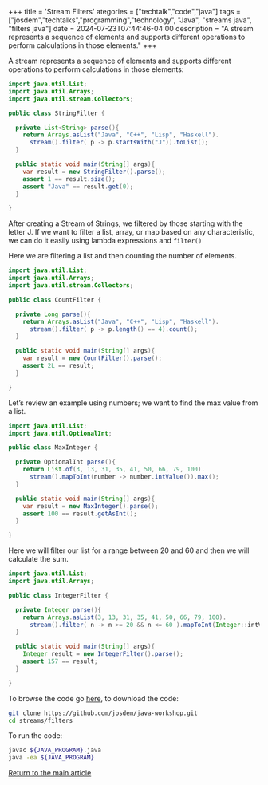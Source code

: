 +++
title = 'Stream Filters'
ategories = ["techtalk","code","java"]
tags = ["josdem","techtalks","programming","technology", "Java", "streams java", "filters java"]
date = 2024-07-23T07:44:46-04:00
description = "A stream represents a sequence of elements and supports different operations to perform calculations in those elements."
+++

A stream represents a sequence of elements and supports different operations to perform calculations in those elements:

```java
import java.util.List;
import java.util.Arrays;
import java.util.stream.Collectors;

public class StringFilter {

  private List<String> parse(){
    return Arrays.asList("Java", "C++", "Lisp", "Haskell").
      stream().filter( p -> p.startsWith("J")).toList();
  }

  public static void main(String[] args){
    var result = new StringFilter().parse();
    assert 1 == result.size();
    assert "Java" == result.get(0);
  }

}
```

After creating a Stream of Strings, we filtered by those starting with the letter J. If we want to filter a list, array, or map based on any characteristic, we can do it easily using lambda expressions and `filter()`

Here we are filtering a list and then counting the number of elements.

```java
import java.util.List;
import java.util.Arrays;
import java.util.stream.Collectors;

public class CountFilter {

  private Long parse(){
    return Arrays.asList("Java", "C++", "Lisp", "Haskell").
      stream().filter( p -> p.length() == 4).count();
  }

  public static void main(String[] args){
    var result = new CountFilter().parse();
    assert 2L == result;
  }

}
```
Let’s review an example using numbers; we want to find the max value from a list.
```java
import java.util.List;
import java.util.OptionalInt;

public class MaxInteger {

  private OptionalInt parse(){
    return List.of(3, 13, 31, 35, 41, 50, 66, 79, 100).
      stream().mapToInt(number -> number.intValue()).max();
  }

  public static void main(String[] args){
    var result = new MaxInteger().parse();
    assert 100 == result.getAsInt();
  }

}
```

Here we will filter our list for a range between 20 and 60 and then we will calculate the sum.

```java
import java.util.List;
import java.util.Arrays;

public class IntegerFilter {

  private Integer parse(){
    return Arrays.asList(3, 13, 31, 35, 41, 50, 66, 79, 100).
      stream().filter( n -> n >= 20 && n <= 60 ).mapToInt(Integer::intValue).sum();
  }

  public static void main(String[] args){
    Integer result = new IntegerFilter().parse();
    assert 157 == result;
  }

}
```

To browse the code go [here](https://github.com/josdem/java-workshop), to download the code:

```bash
git clone https://github.com/josdem/java-workshop.git
cd streams/filters
```

To run the code:

```bash
javac ${JAVA_PROGRAM}.java
java -ea ${JAVA_PROGRAM}
```

[Return to the main article](/techtalk/java)
